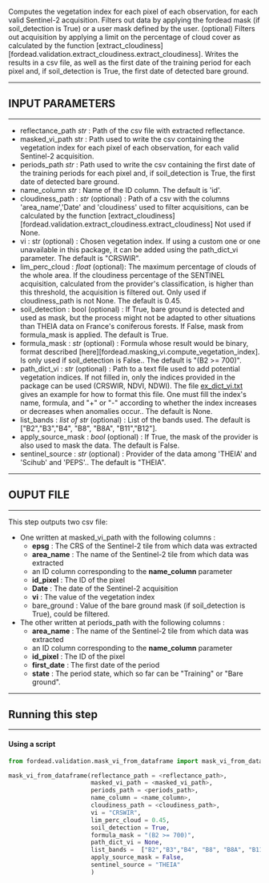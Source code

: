 
Computes the vegetation index for each pixel of each observation, for each valid Sentinel-2 acquisition.
Filters out data by applying the fordead mask (if soil_detection is True) or a user mask defined by the user. 
(optional) Filters out acquisition by applying a limit on the percentage of cloud cover as calculated by the function
[extract_cloudiness][fordead.validation.extract_cloudiness.extract_cloudiness].
Writes the results in a csv file, as well as the first date of the training period for each pixel and, if soil_detection is True, the first date of detected bare ground.

----------
## INPUT PARAMETERS
----------
- reflectance_path *str* : Path of the csv file with extracted reflectance.
- masked_vi_path str : Path used to write the csv containing the vegetation index for each pixel of each observation, for each valid Sentinel-2 acquisition.
- periods_path *str* : Path used to write the csv containing the first date of the training periods for each pixel and, if soil_detection is True, the first date of detected bare ground.
- name_column *str* : Name of the ID column. The default is 'id'.
- cloudiness_path : *str* (optional) : Path of a csv with the columns 'area_name','Date' and 'cloudiness' used to filter acquisitions, can be calculated by the function [extract_cloudiness][fordead.validation.extract_cloudiness.extract_cloudiness] Not used if None.
- vi : str (optional) : Chosen vegetation index. If using a custom one or one unavailable in this package, it can be added using the path_dict_vi parameter. The default is "CRSWIR".
- lim_perc_cloud : *float* (optional): The maximum percentage of clouds of the whole area. If the cloudiness percentage of the SENTINEL acquisition, calculated from the provider's classification, is higher than this threshold, the acquisition is filtered out. Only used if cloudiness_path is not None. The default is 0.45.
- soil_detection : bool  (optional) : If True, bare ground is detected and used as mask, but the process might not be adapted to other situations than THEIA data on France's coniferous forests. If False, mask from formula_mask is applied. The default is True.
- formula_mask : *str* (optional) : Formula whose result would be binary, format described [here][fordead.masking_vi.compute_vegetation_index]. Is only used if soil_detection is False.. The default is "(B2 >= 700)".
- path_dict_vi : *str* (optional) :	Path to a text file used to add potential vegetation indices. If not filled in, only the indices provided in the package can be used (CRSWIR, NDVI, NDWI). The file [ex_dict_vi.txt](https://gitlab.com/fordead/fordead_package/-/blob/master/docs/examples/ex_dict_vi.txt) gives an example for how to format this file. One must fill the index's name, formula, and "+" or "-" according to whether the index increases or decreases when anomalies occur.. The default is None.
- list_bands : *list of str* (optional) : List of the bands used. The default is ["B2","B3","B4", "B8", "B8A", "B11","B12"].
- apply_source_mask : *bool* (optional) : If True, the mask of the provider is also used to mask the data. The default is False.
- sentinel_source : *str* (optional) : Provider of the data among 'THEIA' and 'Scihub' and 'PEPS'.. The default is "THEIA".

----------
## OUPUT FILE
----------
This step outputs two csv file:
- One written at masked_vi_path with the following columns :
	- **epsg** : The CRS of the Sentinel-2 tile from which data was extracted
	- **area_name** : The name of the Sentinel-2 tile from which data was extracted
	- an ID column corresponding to the **name_column** parameter
	- **id_pixel** : The ID of the pixel
	- **Date** : The date of the Sentinel-2 acquisition
	- **vi** : The value of the vegetation index
	- bare_ground : Value of the bare ground mask (if soil_detection is True), could be filtered.
- The other written at periods_path with the following columns :
	- **area_name** : The name of the Sentinel-2 tile from which data was extracted
	- an ID column corresponding to the **name_column** parameter
	- **id_pixel** : The ID of the pixel
	- **first_date** : The first date of the period
	- **state** : The period state, which so far can be "Training" or "Bare ground".

----------
## Running this step
----------

#### Using a script

```python
from fordead.validation.mask_vi_from_dataframe import mask_vi_from_dataframe

mask_vi_from_dataframe(reflectance_path = <reflectance_path>,
					   masked_vi_path = <masked_vi_path>,
					   periods_path = <periods_path>,
					   name_column = <name_column>,
					   cloudiness_path = <cloudiness_path>,
					   vi = "CRSWIR",
					   lim_perc_cloud = 0.45,
					   soil_detection = True,
					   formula_mask = "(B2 >= 700)",
					   path_dict_vi = None,
					   list_bands =  ["B2","B3","B4", "B8", "B8A", "B11","B12"],
					   apply_source_mask = False,
					   sentinel_source = "THEIA"
					   )
```
